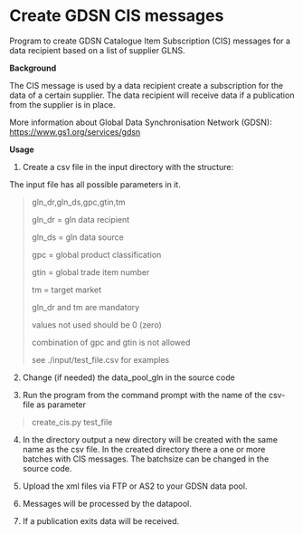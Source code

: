 # Create GDSN CIS messages

Program to create GDSN Catalogue Item Subscription (CIS) messages for a data recipient based on a list of supplier GLNS.

**Background**

The CIS message is used by a data recipient create a subscription for the data of a certain supplier. The data recipient will receive
data if a publication from the supplier is in place.

More information about Global Data Synchronisation Network (GDSN): https://www.gs1.org/services/gdsn

**Usage**
1. Create a csv file in the input directory with the structure:

The input file has all possible parameters in it. 

> gln_dr,gln_ds,gpc,gtin,tm
>
> gln_dr = gln data recipient
>
> gln_ds = gln data source
>
> gpc = global product classification
>
> gtin = global trade item number
>
> tm = target market
>
> gln_dr and tm are mandatory
>
> values not used should be 0 (zero)
>
> combination of gpc and gtin is not allowed
>
> see ./input/test_file.csv for examples

2. Change (if needed) the data_pool_gln in the source code

3. Run the program from the command prompt with the name of the csv-file as parameter

> create_cis.py test_file

4. In the directory output a new directory will be created with the same name as the csv file.
   In the created directory there a one or more batches with CIS messages. The batchsize can be changed in the source code.
   
5. Upload the xml files via FTP or AS2 to your GDSN data pool.

6. Messages will be processed by the datapool.

7. If a publication exits data will be received.
